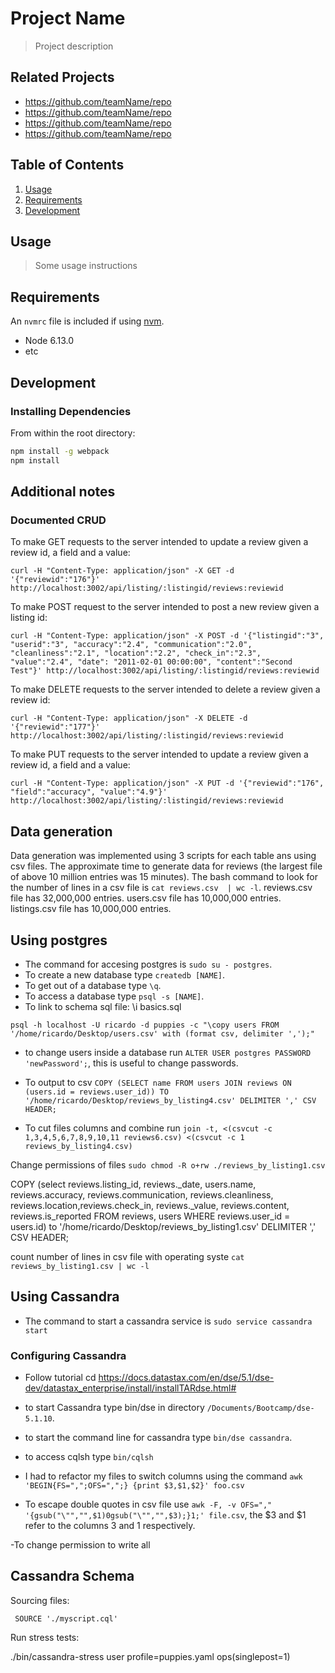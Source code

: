# Project Name

> Project description

## Related Projects

  - https://github.com/teamName/repo
  - https://github.com/teamName/repo
  - https://github.com/teamName/repo
  - https://github.com/teamName/repo

## Table of Contents

1. [Usage](#Usage)
1. [Requirements](#requirements)
1. [Development](#development)

## Usage

> Some usage instructions

## Requirements

An `nvmrc` file is included if using [nvm](https://github.com/creationix/nvm).

- Node 6.13.0
- etc

## Development

### Installing Dependencies

From within the root directory:

```sh
npm install -g webpack
npm install
```

## Additional notes

### Documented CRUD

To make GET requests to the server intended to update a review given a review id, a field and a value:

`curl -H "Content-Type: application/json" -X GET -d '{"reviewid":"176"}' http://localhost:3002/api/listing/:listingid/reviews:reviewid`

To make POST request to the server intended to post a new review given a listing id:

`curl -H "Content-Type: application/json" -X POST -d '{"listingid":"3", "userid":"3", "accuracy":"2.4", "communication":"2.0", "cleanliness":"2.1", "location":"2.2", "check_in":"2.3", "value":"2.4", "date": "2011-02-01 00:00:00", "content":"Second Test"}' http://localhost:3002/api/listing/:listingid/reviews:reviewid`

To make DELETE requests to the server intended to delete a review given a review id:

`curl -H "Content-Type: application/json" -X DELETE -d '{"reviewid":"177"}' http://localhost:3002/api/listing/:listingid/reviews:reviewid`

To make PUT requests to the server intended to update a review given a review id, a field and a value:

`curl -H "Content-Type: application/json" -X PUT -d '{"reviewid":"176", "field":"accuracy", "value":"4.9"}' http://localhost:3002/api/listing/:listingid/reviews:reviewid`

## Data generation

Data generation was implemented using 3 scripts for each table ans using csv files.
The approximate time to generate data for reviews (the largest file of above 10 million entries was 15 minutes).
The bash command to look for the number of lines in a csv file is `cat reviews.csv  | wc -l`.
reviews.csv file has 32,000,000 entries.
users.csv file has 10,000,000 entries.
listings.csv file has 10,000,000 entries.

## Using postgres

- The command for accesing postgres is `sudo su - postgres`.
- To create a new database type `createdb [NAME]`.
- To get out of a database type `\q`.
- To access a database type `psql -s [NAME]`.
- To link to schema sql file: \i basics.sql

`psql -h localhost -U ricardo -d puppies -c "\copy users FROM '/home/ricardo/Desktop/users.csv' with (format csv, delimiter ',');"`

- to change users inside a database run `ALTER USER postgres PASSWORD 'newPassword';`, this is useful to change passwords.


- To output to csv `COPY (SELECT name FROM users JOIN reviews ON (users.id = reviews.user_id)) TO '/home/ricardo/Desktop/reviews_by_listing4.csv' DELIMITER ',' CSV HEADER;`

- To cut files columns and combine run `join -t, <(csvcut -c 1,3,4,5,6,7,8,9,10,11 reviews6.csv) <(csvcut -c 1 reviews_by_listing4.csv)`

Change permissions of files
`sudo chmod -R o+rw ./reviews_by_listing1.csv`

COPY (select reviews.listing_id, reviews._date, users.name, reviews.accuracy, reviews.communication, reviews.cleanliness, reviews.location,reviews.check_in, reviews._value, reviews.content, reviews.is_reported FROM reviews, users WHERE reviews.user_id = users.id) to '/home/ricardo/Desktop/reviews_by_listing1.csv' DELIMITER ',' CSV HEADER;

count number of lines in csv file with operating syste `cat reviews_by_listing1.csv | wc -l
`

## Using Cassandra

- The command to start a cassandra service is `sudo service cassandra start`

### Configuring Cassandra

- Follow tutorial
cd
https://docs.datastax.com/en/dse/5.1/dse-dev/datastax_enterprise/install/installTARdse.html#

- to start Cassandra type bin/dse in directory `/Documents/Bootcamp/dse-5.1.10`.
- to start the command line for cassandra type `bin/dse cassandra`.
- to access cqlsh type `bin/cqlsh`
- I had to refactor my files to switch columns using the command `awk 'BEGIN{FS=",";OFS=",";} {print $3,$1,$2}' foo.csv`

- To escape double quotes in csv file use `awk -F, -v OFS="," '{gsub("\"","",$1)0gsub("\"","",$3);}1;' file.csv`, the $3 and $1 refer to the columns 3 and 1 respectively.

-To change permission to write all 

## Cassandra Schema

Sourcing files:

` SOURCE './myscript.cql'`

Run stress tests:

./bin/cassandra-stress user profile=puppies.yaml ops\(singlepost=1\)
